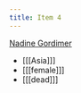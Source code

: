 ```yaml
---
title: Item 4
---
```


[Nadine Gordimer](https://wedge.ontomatica.io/Nobel-Prize-Winners_-_19-09-05/Wedge?q=facet_13:1/facet_33:62&group=facet_13&index=2)

* [[[Asia]]]
* [[[female]]]
* [[[dead]]]
